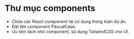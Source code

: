 # Thư mục components

- Chứa các React component tái sử dụng trong toàn dự án.
- Đặt tên component PascalCase.
- Ưu tiên tách nhỏ component, sử dụng TailwindCSS cho UI. 